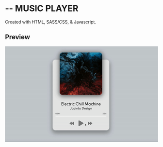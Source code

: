 # -- MUSIC PLAYER

Created with HTML, SASS/CSS, & Javascript.

## Preview

![Image](img/musicPlayerPrev.gif)
